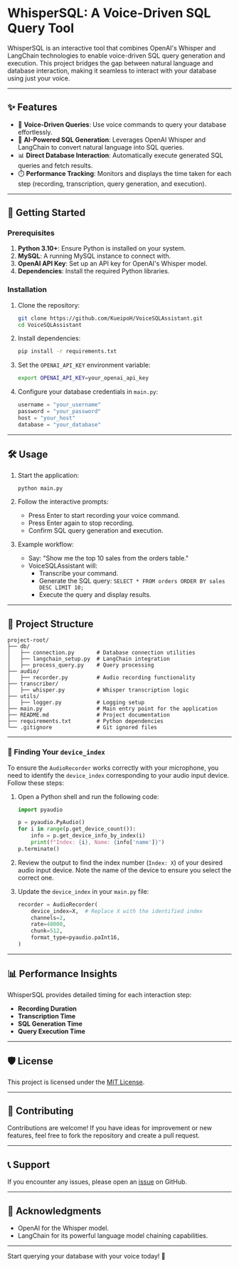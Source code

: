 # WhisperSQL: A Voice-Driven SQL Query Tool

WhisperSQL is an interactive tool that combines OpenAI's Whisper and LangChain technologies to enable voice-driven SQL query generation and execution. This project bridges the gap between natural language and database interaction, making it seamless to interact with your database using just your voice.

---

## ✨ Features

- 🎤 **Voice-Driven Queries**: Use voice commands to query your database effortlessly.
- 🧠 **AI-Powered SQL Generation**: Leverages OpenAI Whisper and LangChain to convert natural language into SQL queries.
- 📊 **Direct Database Interaction**: Automatically execute generated SQL queries and fetch results.
- ⏱️ **Performance Tracking**: Monitors and displays the time taken for each step (recording, transcription, query generation, and execution).

---

## 🚀 Getting Started

### Prerequisites

1. **Python 3.10+**: Ensure Python is installed on your system.
2. **MySQL**: A running MySQL instance to connect with.
3. **OpenAI API Key**: Set up an API key for OpenAI's Whisper model.
4. **Dependencies**: Install the required Python libraries.

### Installation

1. Clone the repository:
   ```bash
   git clone https://github.com/KueipoH/VoiceSQLAssistant.git
   cd VoiceSQLAssistant
   ```

2. Install dependencies:
   ```bash
   pip install -r requirements.txt
   ```

3. Set the `OPENAI_API_KEY` environment variable:
   ```bash
   export OPENAI_API_KEY=your_openai_api_key
   ```

4. Configure your database credentials in `main.py`:
   ```python
   username = "your_username"
   password = "your_password"
   host = "your_host"
   database = "your_database"
   ```

---

## 🛠 Usage

1. Start the application:
   ```bash
   python main.py
   ```

2. Follow the interactive prompts:
   - Press Enter to start recording your voice command.
   - Press Enter again to stop recording.
   - Confirm SQL query generation and execution.

3. Example workflow:
   - Say: "Show me the top 10 sales from the orders table."
   - VoiceSQLAssistant will:
     - Transcribe your command.
     - Generate the SQL query: `SELECT * FROM orders ORDER BY sales DESC LIMIT 10;`
     - Execute the query and display results.


---

## 📂 Project Structure

```plaintext
project-root/
├── db/
│   ├── connection.py       # Database connection utilities
│   ├── langchain_setup.py  # LangChain integration
│   ├── process_query.py    # Query processing
├── audio/
│   ├── recorder.py         # Audio recording functionality
├── transcriber/
│   ├── whisper.py          # Whisper transcription logic
├── utils/
│   ├── logger.py           # Logging setup
├── main.py                 # Main entry point for the application
├── README.md               # Project documentation
├── requirements.txt        # Python dependencies
└── .gitignore              # Git ignored files
```

---

### 🔧 Finding Your `device_index`

To ensure the `AudioRecorder` works correctly with your microphone, you need to identify the `device_index` corresponding to your audio input device. Follow these steps:

1. Open a Python shell and run the following code:
   ```python
   import pyaudio
   
   p = pyaudio.PyAudio()
   for i in range(p.get_device_count()):
       info = p.get_device_info_by_index(i)
       print(f"Index: {i}, Name: {info['name']}")
   p.terminate()
   ```

2. Review the output to find the index number (`Index: X`) of your desired audio input device. Note the name of the device to ensure you select the correct one.

3. Update the `device_index` in your `main.py` file:
   ```python
   recorder = AudioRecorder(
       device_index=X,  # Replace X with the identified index
       channels=2,
       rate=48000,
       chunk=512,
       format_type=pyaudio.paInt16,
   )
   ```
---

## 📊 Performance Insights

WhisperSQL provides detailed timing for each interaction step:
- **Recording Duration**
- **Transcription Time**
- **SQL Generation Time**
- **Query Execution Time**

---

## 🛡 License

This project is licensed under the [MIT License](LICENSE).

---

## 🤝 Contributing

Contributions are welcome! If you have ideas for improvement or new features, feel free to fork the repository and create a pull request.

---

## 📞 Support

If you encounter any issues, please open an [issue](https://github.com/KueipoH/VoiceSQLAssistant/issues) on GitHub.

---

## 🌟 Acknowledgments

- OpenAI for the Whisper model.
- LangChain for its powerful language model chaining capabilities.

---

Start querying your database with your voice today! 🎉


